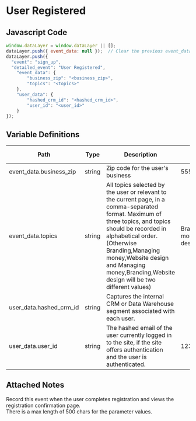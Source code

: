 # User Registered

### 

## Javascript Code
```js
window.dataLayer = window.dataLayer || [];
dataLayer.push({ event_data: null });  // Clear the previous event_data object.
dataLayer.push({
  "event": "sign_up",
  "detailed_event": "User Registered",
    "event_data": {
        "business_zip": "<business_zip>",
        "topics": "<topics>"
    },
    "user_data": {
        "hashed_crm_id": "<hashed_crm_id>",
        "user_id": "<user_id>"
    }
});
```

## Variable Definitions

|Path|Type|Description|Example|Pattern|Min Length|Max Length|Minimum|Maximum|Multiple Of|
| --- | --- | --- | --- | --- | --- | --- | --- | --- | --- |
|event_data.business_zip|string|Zip code for the user's business|55555|||||||
|event_data.topics|string|All topics selected by the user or relevant to the current page, in a comma-separated format. Maximum of three topics, and topics should be recorded in alphabetical order. \(Otherwise Branding,Managing money,Website design and Managing money,Branding,Website design will be two different values\)|Branding,Managing money,Website design|||||||
|user_data.hashed_crm_id|string|Captures the internal CRM or Data Warehouse segment associated with each user.||||||||
|user_data.user_id|string|The hashed email of the user currently logged in to the site, if the site offers authentication and the user is authenticated.|123456, abc123|||||||

## Attached Notes

<p>Record this event when the user completes registration and views the registration confirmation page.
<br>There is a max length of 500 chars for the parameter values.</p></p>
